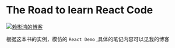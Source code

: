 The Road to learn React Code
==============================

[![赖彬鸿的博客](https://img.shields.io/badge/%E8%B5%96%E5%BD%AC%E9%B8%BF%E7%9A%84%E5%8D%9A%E5%AE%A2-%E7%82%B9%E6%88%91-brightgreen.svg)](http://laibh.top/blog/2018/06/06/TheRoadtolearnReactPart1/)

根据这本书的实例，模仿的 `React Demo` ,具体的笔记内容可以见我的博客

